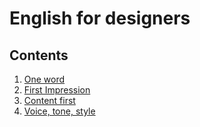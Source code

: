 # English for designers

## Contents

1. [One word](01-one-word/final.md)
2. [First Impression](02-first-impression/final.md)
3. [Content first](03-content-first/about.md)
4. [Voice, tone, style](04-voice-tone-style/Voice,tone,style)

